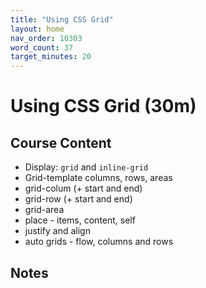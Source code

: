 ```yaml
---
title: "Using CSS Grid"
layout: home
nav_order: 10303
word_count: 37
target_minutes: 20
---
```

# Using CSS Grid (30m)

## Course Content

- Display: `grid` and `inline-grid`
- Grid-template columns, rows, areas
- grid-colum (+ start and end)
- grid-row (+ start and end)
- grid-area
- place - items, content, self
- justify and align
- auto grids - flow, columns and rows

## Notes













